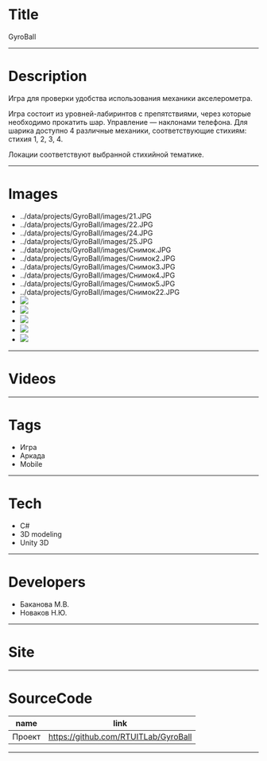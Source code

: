 # Title

GyroBall

---

# Description

Игра для проверки удобства использования механики акселерометра.

Игра состоит из уровней-лабиринтов с препятствиями, через которые необходимо прокатить шар. Управление — наклонами телефона. Для шарика доступно 4 различные механики, соответствующие стихиям: стихия 1, 2, 3, 4.

Локации соответствуют выбранной стихийной тематике.

---

# Images

- ../data/projects/GyroBall/images/21.JPG
- ../data/projects/GyroBall/images/22.JPG
- ../data/projects/GyroBall/images/24.JPG
- ../data/projects/GyroBall/images/25.JPG
- ../data/projects/GyroBall/images/Снимок.JPG
- ../data/projects/GyroBall/images/Снимок2.JPG
- ../data/projects/GyroBall/images/Снимок3.JPG
- ../data/projects/GyroBall/images/Снимок4.JPG
- ../data/projects/GyroBall/images/Снимок5.JPG
- ../data/projects/GyroBall/images/Снимок22.JPG
- ![](landing/23.JPG)
- ![](landing/21.JPG)
- ![](landing/1.png)
- ![](landing/2.png)
- ![](landing/3.png)

---

# Videos

---

# Tags

- Игра
- Аркада
- Mobile

---

# Tech

- C#
- 3D modeling
- Unity 3D

---

# Developers

- Баканова М.В.
- Новаков Н.Ю.

---

# Site

---

# SourceCode

| name   | link                                 |
| ------ | ------------------------------------ |
| Проект | https://github.com/RTUITLab/GyroBall |

---
